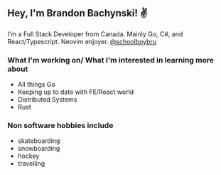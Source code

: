 ## Hey, I'm Brandon Bachynski! ✌

I'm a Full Stack Developer from Canada. Mainly Go, C#, and React/Typescript. Neovim enjoyer. [@schoolboybru](https://twitter.com/schoolboybru)

### What I'm working on/ What I'm interested in learning more about

* All things Go
* Keeping up to date with FE/React world
* Distributed Systems
* Rust

### Non software hobbies include
 * skateboarding
 * snowboarding
 * hockey
 * travelling
